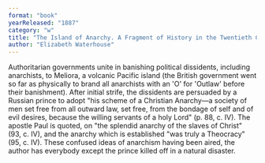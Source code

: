 ```yaml
---
format: "book"
yearReleased: "1887"
category: "w"
title: "The Island of Anarchy. A Fragment of History in the Twentieth Century"
author: "Elizabeth Waterhouse"
---
```

Authoritarian governments unite in banishing political dissidents, including anarchists, to Meliora, a volcanic Pacific island (the British government went so far as physically to brand all anarchists with an 'O' for 'Outlaw' before their banishment). After initial strife, the dissidents are persuaded by a Russian prince to adopt  "his scheme of a Christian Anarchy—a society of men set free from all outward law, set free, from the bondage of self and of evil desires, because the willing servants of a holy Lord" (p. 88, c. IV). The apostle Paul is quoted, on  "the splendid anarchy of the slaves of Christ" (93, c. IV), and the anarchy which is established "was truly a Theocracy" (95, c. IV). These confused ideas of anarchism having been aired, the author has everybody except the prince killed off in a natural disaster.